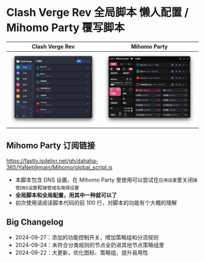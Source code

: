 # Clash Verge Rev 全局脚本 懒人配置 / Mihomo Party 覆写脚本

| Clash Verge Rev                           | Mihomo Party                      |
| ----------------------------------------- | --------------------------------- |
| ![Clash Verge Rev](./clash_verge_rev.png) | ![Mihomo Party](mihomo_party.png) |

## Mihomo Party 订阅链接

<https://fastly.jsdelivr.net/gh/dahaha-365/YaNet@main/Mihomo/global_script.js>

- 本脚本包含 DNS 设置，在 Mihomo Party 里使用可以尝试在`应用设置`里关闭`接管DNS设置`和`接管域名嗅探设置`
- **全局脚本和全局配置，用其中一种就可以了**
- 初次使用请阅读脚本代码的前 100 行，对脚本的功能有个大概的理解

## Big Changelog

- 2024-09-27：添加的功能控制开关，增加策略组和分流规则
- 2024-09-24：未符合分类规则的节点全扔进其他节点策略组里
- 2024-09-22：大更新，优化图标、策略组，提升易用性
